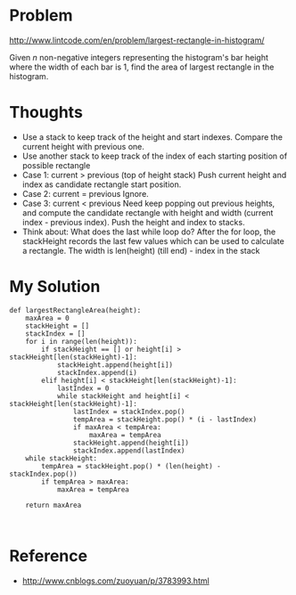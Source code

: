 # Problem

http://www.lintcode.com/en/problem/largest-rectangle-in-histogram/

Given *n* non-negative integers representing the histogram's bar height where the width of each bar is 1, find the area of largest rectangle in the histogram.

# Thoughts

- Use a stack to keep track of the height and start indexes. Compare the current height with previous one.
- Use another stack to keep track of the index of each starting position of possible rectangle
- Case 1: current > previous (top of height stack)
Push current height and index as candidate rectangle start position.
- Case 2: current = previous
Ignore.
- Case 3: current < previous
Need keep popping out previous heights, and compute the candidate rectangle with height and width (current index - previous index). Push the height and index to stacks.
- Think about: What does the last while loop do? After the for loop, the stackHeight records the last few values which can be used to calculate a rectangle. The width is len(height) (till end) - index in the stack

# My Solution

```
def largestRectangleArea(height):
    maxArea = 0
    stackHeight = []
    stackIndex = []
    for i in range(len(height)):
        if stackHeight == [] or height[i] > stackHeight[len(stackHeight)-1]:
            stackHeight.append(height[i])
            stackIndex.append(i)
        elif height[i] < stackHeight[len(stackHeight)-1]:
            lastIndex = 0
            while stackHeight and height[i] < stackHeight[len(stackHeight)-1]:
                lastIndex = stackIndex.pop()
                tempArea = stackHeight.pop() * (i - lastIndex)
                if maxArea < tempArea:
                    maxArea = tempArea
                stackHeight.append(height[i])
                stackIndex.append(lastIndex)
    while stackHeight:
        tempArea = stackHeight.pop() * (len(height) - stackIndex.pop())
        if tempArea > maxArea:
            maxArea = tempArea
    
    return maxArea
            
        
```

# Reference

- http://www.cnblogs.com/zuoyuan/p/3783993.html